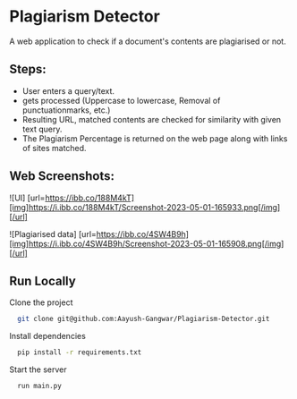 
# Plagiarism Detector

A web application to check if a document's contents are plagiarised or not.


## Steps:

- User enters a query/text.
-  gets processed (Uppercase to lowercase, Removal of punctuationmarks, etc.)
- Resulting URL, matched contents are checked for similarity with given text query.
- The Plagiarism Percentage is returned on the web page along with links of sites matched.


## Web Screenshots:

![UI] [url=https://ibb.co/188M4kT][img]https://i.ibb.co/188M4kT/Screenshot-2023-05-01-165933.png[/img][/url]

![Plagiarised data] [url=https://ibb.co/4SW4B9h][img]https://i.ibb.co/4SW4B9h/Screenshot-2023-05-01-165908.png[/img][/url]


## Run Locally

Clone the project

```bash
  git clone git@github.com:Aayush-Gangwar/Plagiarism-Detector.git
```

Install dependencies

```bash
  pip install -r requirements.txt
```

Start the server

```bash
  run main.py
```

